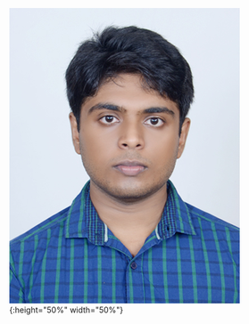 ![test ](https://github.com/SinhaSaptarshi/sinhasaptarshi.github.io/blob/master/DSC_5798%20.jpg?raw=true){:height="50%" width="50%"}

